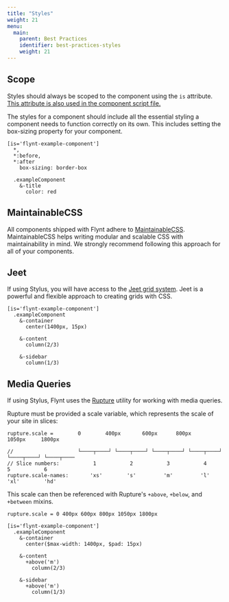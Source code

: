 ```yaml
---
title: "Styles"
weight: 21
menu:
  main:
    parent: Best Practices
    identifier: best-practices-styles
    weight: 21
---
```


## Scope
Styles should always be scoped to the component using the `is` attribute. [This attribute is also used in the component script file.](/guide/best-practices/scripts/#the-is-attribute)

The styles for a component should include all the essential styling a component needs to function correctly on its own. This includes setting the box-sizing property for your component.

```stylus
[is='flynt-example-component']
  *,
  *:before,
  *:after
    box-sizing: border-box

  .exampleComponent
    &-title
      color: red
```

## MaintainableCSS
All components shipped with Flynt adhere to [MaintainableCSS](http://maintainablecss.com). MaintainableCSS helps writing modular and scalable CSS with maintainability in mind. We strongly recommend following this approach for all of your components.

## Jeet
If using Stylus, you will have access to the [Jeet grid system](http://jeet.gs/). Jeet is a powerful and flexible approach to creating grids with CSS.

```stylus
[is='flynt-example-component']
  .exampleComponent
    &-container
      center(1400px, 15px)

    &-content
      column(2/3)

    &-sidebar
      column(1/3)
```

## Media Queries
If using Stylus, Flynt uses the [Rupture](https://github.com/jescalan/rupture) utility for working with media queries.

Rupture must be provided a scale variable, which represents the scale of your site in slices:

```stylus
rupture.scale =        0        400px       600px      800px        1050px     1800px

//                     └────┬────┘ └────┬────┘ └────┬────┘ └────┬────┘ └────┬────┘ └────┬────
// Slice numbers:           1           2           3           4           5           6
rupture.scale-names:       'xs'        's'         'm'         'l'         'xl'        'hd'
```

This scale can then be referenced with Rupture's `+above`, `+below`, and `+between` mixins.

```stylus
rupture.scale = 0 400px 600px 800px 1050px 1800px

[is='flynt-example-component']
  .exampleComponent
    &-container
      center($max-width: 1400px, $pad: 15px)

    &-content
      +above('m')
        column(2/3)

    &-sidebar
      +above('m')
        column(1/3)
```

<!-- TODO: Add section on using global variables  -->
